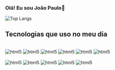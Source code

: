 ### Olá! Eu sou João Paulo👋



![Top Langs](https://github-readme-stats.vercel.app/api/top-langs/?username=jpaulopereira&theme=blue-green)
 

## Tecnologias que uso no meu dia
<div style="display: inline_block"><br/>
  <img align="center" alt="html5" src= "https://img.shields.io/badge/HTML5-E34F26?style=for-the-badge&logo=html5&logoColor=white" />
  <img align="center" alt="html5" src= "https://img.shields.io/badge/CSS-239120?&style=for-the-badge&logo=css3&logoColor=white" />
  <img align="center" alt="html5" src= "https://img.shields.io/badge/JavaScript-F7DF1E?style=for-the-badge&logo=javascript&logoColor=black" />
  <img align="center" alt="html5" src= "https://img.shields.io/badge/TypeScript-007ACC?style=for-the-badge&logo=typescript&logoColor=white" /> 
  <img align="center" alt="html5" src= "https://img.shields.io/badge/Angular-DD0031?style=for-the-badge&logo=angular&logoColor=white" />
  <img align="center" alt="html5" src= "https://img.shields.io/badge/Bootstrap-563D7C?style=for-the-badge&logo=bootstrap&logoColor=white" />

  <div style="display: inline_block"><br/>
    <img align="center" alt="html5" src= "https://img.shields.io/badge/Java-ED8B00?style=for-the-badge&logo=openjdk&logoColor=white" />
    <img align="center" alt="html5" src= "https://img.shields.io/badge/Spring-6DB33F?style=for-the-badge&logo=spring&logoColor=white" />  
    <img align="center" alt="html5" src= "https://img.shields.io/badge/MySQL-005C84?style=for-the-badge&logo=mysql&logoColor=white" />  
   <img align="center" alt="html5" src= "https://img.shields.io/badge/gitlab-%23181717.svg?style=for-the-badge&logo=gitlab&logoColor=white" />
    <img align="center" alt="html5" src= "https://img.shields.io/badge/GIT-E44C30?style=for-the-badge&logo=git&logoColor=white" />   
  </div> 
</div>


